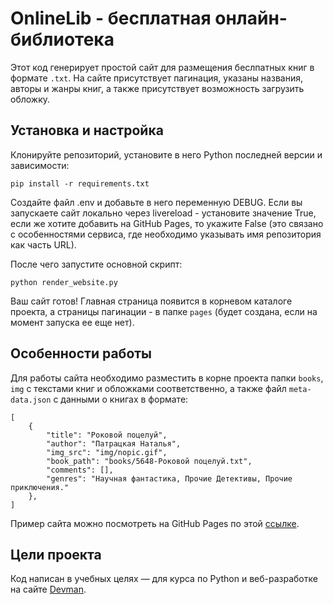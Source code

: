 # OnlineLib - бесплатная онлайн-библиотека #

Этот код генерирует простой сайт для размещения беслпатных книг в формате `.txt`. На сайте присутствует пагинация, указаны названия, авторы и жанры книг, а также присутствует возможность загрузить обложку.

## Установка и настройка ##

Клонируйте репозиторий, установите в него Python последней версии и зависимости:

```shell
pip install -r requirements.txt
```

Создайте файл .env и добавьте в него переменную DEBUG. Если вы запускаете сайт локально через livereload - установите значение True, если же хотите добавить на GitHub Pages, то укажите False (это связано с особенностями сервиса, где необходимо указывать имя репозитория как часть URL).

После чего запустите основной скрипт:

```shell
python render_website.py
```

Ваш сайт готов! Главная страница появится в корневом каталоге проекта, а страницы пагинации - в папке `pages` (будет создана, если на момент запуска ее еще нет).

## Особенности работы ##

Для работы сайта необходимо разместить в корне проекта папки `books`, `img` с текстами книг и обложками соответственно, а также файл `meta-data.json` с данными о книгах в формате:

```
[
    {
        "title": "Роковой поцелуй",
        "author": "Патрацкая Наталья",
        "img_src": "img/nopic.gif",
        "book_path": "books/5648-Роковой поцелуй.txt",
        "comments": [],
        "genres": "Научная фантастика, Прочие Детективы, Прочие приключения."
    },
]
```

Пример сайта можно посмотреть на GitHub Pages по этой [ссылке](https://aigelia.github.io/online_lib/).

## Цели проекта ##

Код написан в учебных целях — для курса по Python и веб-разработке на сайте [Devman](https://dvmn.org).